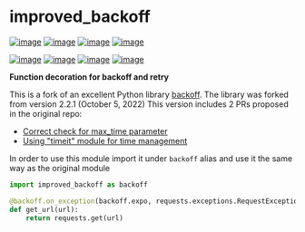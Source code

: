 improved\_backoff
=================

[![image](https://img.shields.io/badge/python-3.7-blue.svg)](https://www.python.org/downloads/release/python-370)
[![image](https://img.shields.io/badge/python-3.8-blue.svg)](https://www.python.org/downloads/release/python-380)
[![image](https://img.shields.io/badge/python-3.9-blue.svg)](https://www.python.org/downloads/release/python-390)
[![image](https://img.shields.io/badge/python-3.10-blue.svg)](https://www.python.org/downloads/release/python-3100)

[![image](https://github.com/Kirusi/improved_backoff/workflows/tests/badge.svg)](https://github.com/Kirusi/improved_backoff/actions/workflows/tests.yml)
[![image](https://kirusi.github.io/improved_backoff/coverage.svg)](https://github.com/Kirusi/improved_backoff/actions/workflows/coverage.yml)
[![image](https://img.shields.io/pypi/v/improved_backoff.svg)](https://pypi.python.org/pypi/improved_backoff)
[![image](https://img.shields.io/github/license/kirusi/improved_backoff)](https://github.com/kirusi/improved_backoff/blob/master/LICENSE)

**Function decoration for backoff and retry**

This is a fork of an excellent Python library
[backoff](https://github.com/litl/backoff). The library was forked from
version 2.2.1 (October 5, 2022) This version includes 2 PRs proposed in
the original repo:

-   [Correct check for max\_time
    parameter](https://github.com/litl/backoff/pull/130)
-   [Using \"timeit\" module for time
    management](https://github.com/litl/backoff/pull/185)

In order to use this module import it under `backoff` alias and use it
the same way as the original module

```python
import improved_backoff as backoff

@backoff.on_exception(backoff.expo, requests.exceptions.RequestException)
def get_url(url):
    return requests.get(url)
```
